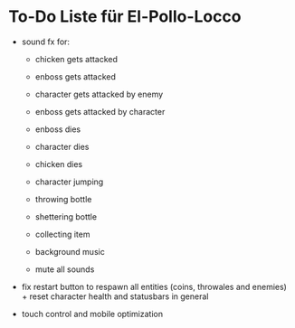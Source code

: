 # To-Do Liste für El-Pollo-Locco

- sound fx for:

  - chicken gets attacked
  - enboss gets attacked
  - character gets attacked by enemy
  - enboss gets attacked by character
  - enboss dies
  - character dies
  - chicken dies
  - character jumping
  - throwing bottle
  - shettering bottle
  - collecting item
  - background music

  - mute all sounds

- fix restart button to respawn all entities (coins, throwales and enemies) + reset character health and statusbars in general

- touch control and mobile optimization
